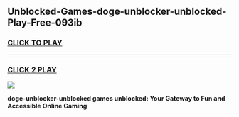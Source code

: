 
## Unblocked-Games-doge-unblocker-unblocked-Play-Free-093ib
<h3>
<a href="https://premium76.site?title=doge-unblocker-unblocked&ref=19M">CLICK TO PLAY</a></h3>
<hr>

<h3>
<a href="https://premium76.site?title=doge-unblocker-unblocked&ref=19M">CLICK 2 PLAY</a>
  
</h3>

<a href="https://premium76.site?title=doge-unblocker-unblocked&ref=19M"><img src="https://clearcache.store/games.png"></a>


**doge-unblocker-unblocked games unblocked: Your Gateway to Fun and Accessible Online Gaming**
